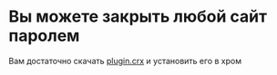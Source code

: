 Вы можете закрыть любой сайт паролем
=========================================
Вам достаточно скачать <a href="https://raw.githubusercontent.com/KactusG/PasswordOnSite/master/plugin.crx">plugin.crx</a> и установить его в хром
